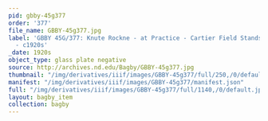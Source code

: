 ```yaml
---
pid: gbby-45g377
order: '377'
file_name: GBBY-45g377.jpg
label: 'GBBY 45G/377: Knute Rockne - at Practice - Cartier Field Stands in Background
  - c1920s'
_date: 1920s
object_type: glass plate negative
source: http://archives.nd.edu/Bagby/GBBY-45g377.jpg
thumbnail: "/img/derivatives/iiif/images/GBBY-45g377/full/250,/0/default.jpg"
manifest: "/img/derivatives/iiif/images/GBBY-45g377/manifest.json"
full: "/img/derivatives/iiif/images/GBBY-45g377/full/1140,/0/default.jpg"
layout: bagby_item
collection: bagby
---
```

